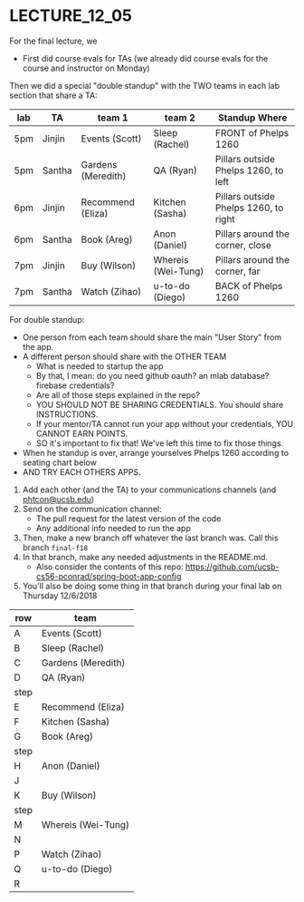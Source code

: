 # LECTURE_12_05

For the final lecture, we

* First did course evals for TAs (we already did course evals for the course and instructor on Monday)

Then we did a special "double standup" with the TWO teams in each lab section that share a TA:

| lab | TA | team 1 | team 2 | Standup Where |
|----|--------|----------------|----------------|--|
|5pm | Jinjin | Events (Scott) | Sleep (Rachel) | FRONT of Phelps 1260 |
|5pm | Santha | Gardens (Meredith) | QA (Ryan) | Pillars outside Phelps 1260, to left |
|6pm | Jinjin | Recommend (Eliza) | Kitchen (Sasha) | Pillars outside Phelps 1260, to right |
|6pm | Santha | Book (Areg) | Anon (Daniel) | Pillars around the corner, close  |
|7pm | Jinjin | Buy (Wilson) | Whereis (Wei-Tung) | Pillars around the corner, far  |
|7pm | Santha | Watch (Zihao) | u-to-do (Diego) | BACK of Phelps 1260 |

For double standup: 
* One person from each team should share the main "User Story" from the app.
* A different person should share with the OTHER TEAM
   * What is needed to startup the app
   * By that, I mean: do you need github oauth? an mlab database? firebase credentials?
   * Are all of those steps explained in the repo?
   * YOU SHOULD NOT BE SHARING CREDENTIALS.  You should share INSTRUCTIONS.
   * If your mentor/TA cannot run your app without your credentials, YOU CANNOT EARN POINTS.
   * SO it's important to fix that!  We've left this time to fix those things.
* When he standup is over, arrange yourselves Phelps 1260 according to  seating chart below
* AND TRY EACH OTHERS APPS.   

1. Add each other (and the TA) to your communications channels (and phtcon@ucsb.edu)
2. Send on the communication channel:
   * The pull request for the latest version of the code
   * Any additional info needed to run the app
3. Then, make a new branch off whatever the last branch was. Call this branch `final-f18`
4. In that branch, make any needed adjustments in the README.md.
   * Also consider the contents of this repo: <https://github.com/ucsb-cs56-pconrad/spring-boot-app-config>
5. You'll also be doing some thing in that branch during your final lab on Thursday 12/6/2018


| row | team |
|-----|--------|
| A | Events (Scott) |
| B | Sleep (Rachel) | 
| C | Gardens (Meredith) |
| D | QA (Ryan) | 
| step | 
| E |Recommend (Eliza) | 
| F |Kitchen (Sasha) | 
| G  |Book (Areg) | 
| step | 
| H  |Anon (Daniel) | 
| J  |
| K  |Buy (Wilson) | 
| step | 
| M  |Whereis (Wei-Tung) | 
| N  |
| P  |Watch (Zihao) |
| Q  |u-to-do (Diego) | 
| R  |
